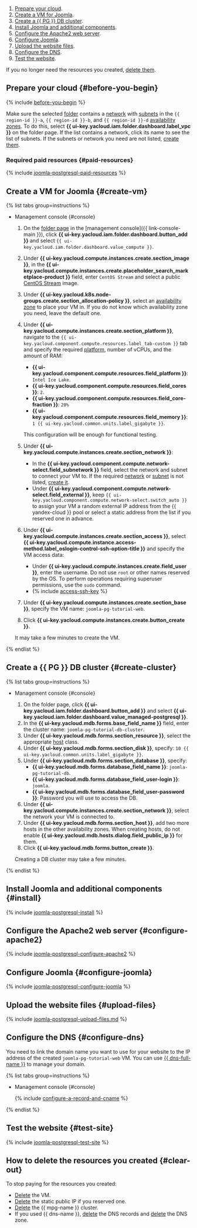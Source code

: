 1. [Prepare your cloud](#before-you-begin).
1. [Create a VM for Joomla](#create-vm).
1. [Create a {{ PG }} DB cluster](#create-cluster).
1. [Install Joomla and additional components](#install).
1. [Configure the Apache2 web server](#configure-apache2).
1. [Configure Joomla](#configure-joomla).
1. [Upload the website files](#upload-files).
1. [Configure the DNS](#configure-dns).
1. [Test the website](#test-site).

If you no longer need the resources you created, [delete them](#clear-out).

## Prepare your cloud {#before-you-begin}

{% include [before-you-begin](../_tutorials_includes/before-you-begin.md) %}

Make sure the selected [folder](../../resource-manager/concepts/resources-hierarchy.md#folder) contains a [network](../../vpc/concepts/network.md#network) with [subnets](../../vpc/concepts/network.md#subnet) in the `{{ region-id }}-a`, `{{ region-id }}-b`, and `{{ region-id }}-d` [availability zones](../../overview/concepts/geo-scope.md). To do this, select **{{ ui-key.yacloud.iam.folder.dashboard.label_vpc }}** on the folder page. If the list contains a network, click its name to see the list of subnets. If the subnets or network you need are not listed, [create them](../../vpc/quickstart.md).

### Required paid resources {#paid-resources}

{% include [joomla-postgresql-paid-resources](../_tutorials_includes/joomla-postgresql-paid-resources.md) %}

## Create a VM for Joomla {#create-vm}

{% list tabs group=instructions %}

- Management console {#console}

  1. On the [folder page](../../resource-manager/concepts/resources-hierarchy.md#folder) in the [management console]({{ link-console-main }}), click **{{ ui-key.yacloud.iam.folder.dashboard.button_add }}** and select `{{ ui-key.yacloud.iam.folder.dashboard.value_compute }}`.
  1. Under **{{ ui-key.yacloud.compute.instances.create.section_image }}**, in the **{{ ui-key.yacloud.compute.instances.create.placeholder_search_marketplace-product }}** field, enter `CentOS Stream` and select a public [CentOS Stream](/marketplace/products/yc/centos-stream-8) image.
  1. Under **{{ ui-key.yacloud.k8s.node-groups.create.section_allocation-policy }}**, select an [availability zone](../../overview/concepts/geo-scope.md) to place your VM in. If you do not know which availability zone you need, leave the default one.
  1. Under **{{ ui-key.yacloud.compute.instances.create.section_platform }}**, navigate to the `{{ ui-key.yacloud.component.compute.resources.label_tab-custom }}` tab and specify the required [platform](../../compute/concepts/vm-platforms.md), number of vCPUs, and the amount of RAM:

      * **{{ ui-key.yacloud.component.compute.resources.field_platform }}**: `Intel Ice Lake`.
      * **{{ ui-key.yacloud.component.compute.resources.field_cores }}**: `2`.
      * **{{ ui-key.yacloud.component.compute.resources.field_core-fraction }}**: `20%`
      * **{{ ui-key.yacloud.component.compute.resources.field_memory }}**: `1 {{ ui-key.yacloud.common.units.label_gigabyte }}`.

      This configuration will be enough for functional testing.

  1. Under **{{ ui-key.yacloud.compute.instances.create.section_network }}**:

      * In the **{{ ui-key.yacloud.component.compute.network-select.field_subnetwork }}** field, select the network and subnet to connect your VM to. If the required [network](../../vpc/concepts/network.md#network) or [subnet](../../vpc/concepts/network.md#subnet) is not listed, [create it](../../vpc/operations/subnet-create.md).
      * Under **{{ ui-key.yacloud.component.compute.network-select.field_external }}**, keep `{{ ui-key.yacloud.component.compute.network-select.switch_auto }}` to assign your VM a random external IP address from the {{ yandex-cloud }} pool or select a static address from the list if you reserved one in advance.

  1. Under **{{ ui-key.yacloud.compute.instances.create.section_access }}**, select **{{ ui-key.yacloud.compute.instance.access-method.label_oslogin-control-ssh-option-title }}** and specify the VM access data:

      * Under **{{ ui-key.yacloud.compute.instances.create.field_user }}**, enter the username. Do not use `root` or other names reserved by the OS. To perform operations requiring superuser permissions, use the `sudo` command.
      * {% include [access-ssh-key](../../_includes/compute/create/access-ssh-key.md) %}

  1. Under **{{ ui-key.yacloud.compute.instances.create.section_base }}**, specify the VM name: `joomla-pg-tutorial-web`.
  1. Click **{{ ui-key.yacloud.compute.instances.create.button_create }}**.

  It may take a few minutes to create the VM.

{% endlist %}

## Create a {{ PG }} DB cluster {#create-cluster}

{% list tabs group=instructions %}

- Management console {#console}

  1. On the folder page, click **{{ ui-key.yacloud.iam.folder.dashboard.button_add }}** and select **{{ ui-key.yacloud.iam.folder.dashboard.value_managed-postgresql }}**.
  1. In the **{{ ui-key.yacloud.mdb.forms.base_field_name }}** field, enter the cluster name: `joomla-pg-tutorial-db-cluster`.
  1. Under **{{ ui-key.yacloud.mdb.forms.section_resource }}**, select the appropriate [host](../../managed-postgresql/concepts/instance-types.md) class.
  1. Under **{{ ui-key.yacloud.mdb.forms.section_disk }}**, specify: `10 {{ ui-key.yacloud.common.units.label_gigabyte }}`.
  1. Under **{{ ui-key.yacloud.mdb.forms.section_database }}**, specify:
     * **{{ ui-key.yacloud.mdb.forms.database_field_name }}**: `joomla-pg-tutorial-db`.
     * **{{ ui-key.yacloud.mdb.forms.database_field_user-login }}**: `joomla`.
     * **{{ ui-key.yacloud.mdb.forms.database_field_user-password }}**: Password you will use to access the DB.
  1. Under **{{ ui-key.yacloud.compute.instances.create.section_network }}**, select the network your VM is connected to.
  1. Under **{{ ui-key.yacloud.mdb.forms.section_host }}**, add two more hosts in the other availability zones. When creating hosts, do not enable **{{ ui-key.yacloud.mdb.hosts.dialog.field_public_ip }}** for them.
  1. Click **{{ ui-key.yacloud.mdb.forms.button_create }}**.

  Creating a DB cluster may take a few minutes.

{% endlist %}

## Install Joomla and additional components {#install}

{% include [joomla-postgresql-install](../_tutorials_includes/joomla-postgresql-install.md) %}

## Configure the Apache2 web server {#configure-apache2}

{% include [joomla-postgresql-configure-apache2](../_tutorials_includes/joomla-postgresql-configure-apache2.md) %}

## Configure Joomla {#configure-joomla}

{% include [joomla-postgresql-configure-joomla](../_tutorials_includes/joomla-postgresql-configure-joomla.md) %}

## Upload the website files {#upload-files}

{% include [joomla-postgresql-upload-files.md](../_tutorials_includes/joomla-postgresql-upload-files.md) %}

## Configure the DNS {#configure-dns}

You need to link the domain name you want to use for your website to the IP address of the created `joomla-pg-tutorial-web` VM. You can use [{{ dns-full-name }}](../../dns/) to manage your domain.

{% list tabs group=instructions %}

- Management console {#console}

  {% include [configure-a-record-and-cname](../../_tutorials/_tutorials_includes/configure-a-record-and-cname.md) %}

{% endlist %}

## Test the website {#test-site}

{% include [joomla-postgresql-test-site](../_tutorials_includes/joomla-postgresql-test-site.md) %}

## How to delete the resources you created {#clear-out}

To stop paying for the resources you created:
* [Delete](../../compute/operations/vm-control/vm-delete.md) the VM.
* [Delete](../../vpc/operations/address-delete.md) the static public IP if you reserved one.
* [Delete](../../managed-postgresql/operations/cluster-delete.md) the {{ mpg-name }} cluster.
* If you used {{ dns-name }}, [delete](../../dns/operations/resource-record-delete.md) the DNS records and [delete](../../dns/operations/zone-delete.md) the DNS zone.

